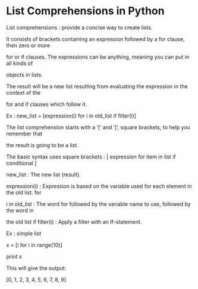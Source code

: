 # List Comprehensions in Python

 List comprehensions : provide a concise way to create lists.

It consists of brackets containing an expression followed by a for clause, then zero or more 

for or if clauses. The expressions can be anything, meaning you can put in all kinds of

objects in lists.

The result will be a new list resulting from evaluating the expression in the context of the 

for and if clauses which follow it.

Ex : new_list = [expression(i) for i in old_list if filter(i)]

The list comprehension starts with a ‘[‘ and ‘]’, square brackets, to help you remember that 

the result is going to be a list.

The basic syntax uses square brackets : [ expression for item in list if conditional ]

new_list : The new list (result).

expression(i) : Expression is based on the variable used for each element in the old list. for

 i in old_list : The word for followed by the variable name to use, followed by the word in 

 the old list if filter(i) : Apply a filter with an If-statement.

Ex : simple list

x = [i for i in range(10)]

print x

This will give the output:

[0, 1, 2, 3, 4, 5, 6, 7, 8, 9]
